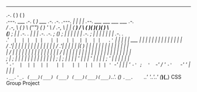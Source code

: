___     ___                                         
.-.                          (   )   (   )                                        
.---.   ___ .-.   ( __)  ___ .-. .-.     .---.   | |     | |_       .--.    ___  ___  ___  ___ .-.   
/ .-, \ (   )   \  (''") (   )   '   \   / .-, \  | |    (   __)    /    \  (   )(   )(   )(   )   \  
(__) ; |  |  .-. .   | |   |  .-.  .-. ; (__) ; |  | |     | |      |  .-. ;  | |  | |  | |  |  .-. .  
.'`  |  | |  | |   | |   | |  | |  | |   .'`  |  | |     | | ___  | |  | |  | |  | |  | |  | |  | |  
/ .'| |  | |  | |   | |   | |  | |  | |  / .'| |  | |     | |(   ) | |  | |  | |  | |  | |  | |  | |  
| /  | |  | |  | |   | |   | |  | |  | | | /  | |  | |     | | | |  | |  | |  | |  | |  | |  | |  | |  
; |  ; |  | |  | |   | |   | |  | |  | | ; |  ; |  | |     | ' | |  | '  | |  | |  ; '  | |  | |  | |  
' `-'  |  | |  | |   | |   | |  | |  | | ' `-'  |  | |     ' `-' ;  '  `-' /  ' `-'   `-' '  | |  | |  
`.__.'_. (___)(___) (___) (___)(___)(___)`.__.'_. (___)     `.__.    `.__.'    '.__.'.__.'  (___)(___)
CSS Group Project
